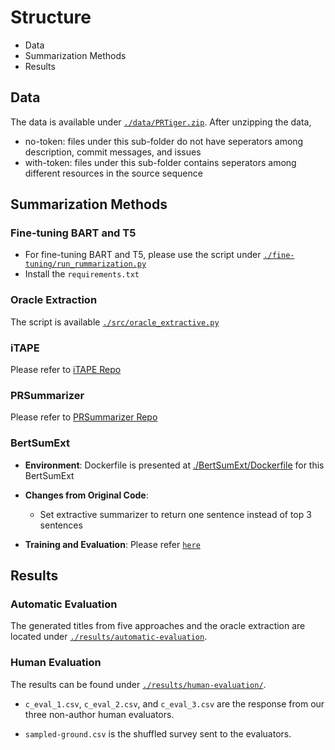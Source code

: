 # Structure
- Data
- Summarization Methods
- Results


## Data
The data is available under [`./data/PRTiger.zip`](./data/PRTiger.zip).
After unzipping the data,
- no-token: files under this sub-folder do not have seperators among description, commit messages, and issues
- with-token: files under this sub-folder contains seperators among different resources in the source sequence

## Summarization Methods
### Fine-tuning BART and T5
- For fine-tuning BART and T5, please use the script under [`./fine-tuning/run_rummarization.py`](./fine-tuning/run_rummarization.py)
- Install the `requirements.txt`

### Oracle Extraction
The script is available [`./src/oracle_extractive.py`](./src/oracle_extractive.py)

### iTAPE
Please refer to [iTAPE Repo](https://github.com/imcsq/iTAPE)

### PRSummarizer
Please refer to [PRSummarizer Repo](https://github.com/Tbabm/PRSummarizer)

### BertSumExt
- **Environment**: Dockerfile is presented at [./BertSumExt/Dockerfile](./BertSumExt/Dockerfile) for this BertSumExt

- **Changes from Original Code**:
    + Set extractive summarizer to return one sentence instead of top 3 sentences

- **Training and Evaluation**: Please refer [`here`](https://github.com/happygirlzt/ICSME-PRTiger/blob/main/BertSumExt/README.md)

## Results
### Automatic Evaluation
The generated titles from five approaches and the oracle extraction are located under [`./results/automatic-evaluation`](./results/automatic-evaluation).

### Human Evaluation
The results can be found under [`./results/human-evaluation/`](`./results/human-evaluation/`).

- `c_eval_1.csv`, `c_eval_2.csv`, and `c_eval_3.csv` are the response from our three non-author human evaluators.

- `sampled-ground.csv` is the shuffled survey sent to the evaluators.
